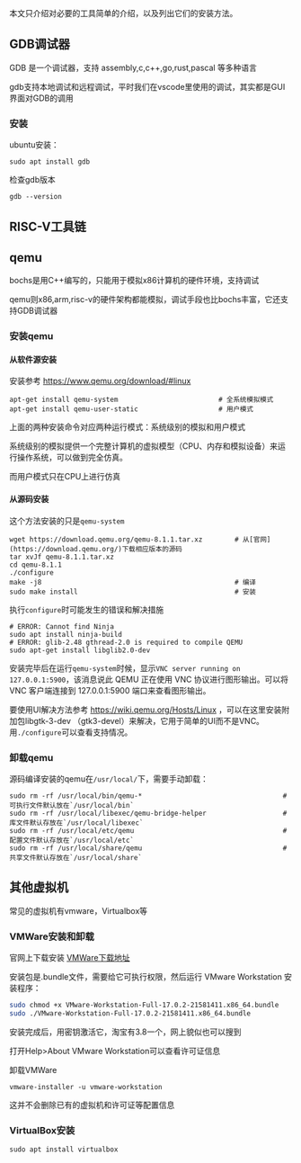 本文只介绍对必要的工具简单的介绍，以及列出它们的安装方法。

## GDB调试器

GDB 是一个调试器，支持 assembly,c,c++,go,rust,pascal 等多种语言

gdb支持本地调试和远程调试，平时我们在vscode里使用的调试，其实都是GUI界面对GDB的调用

### 安装

ubuntu安装：

```
sudo apt install gdb
```

检查gdb版本

```
gdb --version
```

## RISC-V工具链

## qemu

bochs是用C++编写的，只能用于模拟x86计算机的硬件环境，支持调试

qemu则x86,arm,risc-v的硬件架构都能模拟，调试手段也比bochs丰富，它还支持GDB调试器

### 安装qemu

#### 从软件源安装

安装参考 https://www.qemu.org/download/#linux

```shell
apt-get install qemu-system							# 全系统模拟模式
apt-get install qemu-user-static 					# 用户模式
```

上面的两种安装命令对应两种运行模式：系统级别的模拟和用户模式

系统级别的模拟提供一个完整计算机的虚拟模型（CPU、内存和模拟设备）来运行操作系统，可以做到完全仿真。

而用户模式只在CPU上进行仿真

#### 从源码安装

这个方法安装的只是`qemu-system`

```shell
wget https://download.qemu.org/qemu-8.1.1.tar.xz		# 从[官网](https://download.qemu.org/)下载相应版本的源码
tar xvJf qemu-8.1.1.tar.xz
cd qemu-8.1.1
./configure
make -j8												# 编译
sudo make install										# 安装
```

执行`configure`时可能发生的错误和解决措施

```shell
# ERROR: Cannot find Ninja										
sudo apt install ninja-build
# ERROR: glib-2.48 gthread-2.0 is required to compile QEMU			
sudo apt-get install libglib2.0-dev
```

安装完毕后在运行`qemu-system`时候，显示`VNC server running on 127.0.0.1:5900`，该消息说此 QEMU 正在使用 VNC 协议进行图形输出。可以将 VNC 客户端连接到 127.0.0.1:5900 端口来查看图形输出。

要使用UI解决方法参考 https://wiki.qemu.org/Hosts/Linux ，可以在这里安装附加包libgtk-3-dev （gtk3-devel）来解决，它用于简单的UI而不是VNC。用`./configure`可以查看支持情况。

### 卸载qemu

源码编译安装的qemu在`/usr/local/`下，需要手动卸载：

```shell
sudo rm -rf /usr/local/bin/qemu-*									#可执行文件默认放在`/usr/local/bin`
sudo rm -rf /usr/local/libexec/qemu-bridge-helper					#库文件默认存放在`/usr/local/libexec`
sudo rm -rf /usr/local/etc/qemu										#配置文件默认存放在`/usr/local/etc`
sudo rm -rf /usr/local/share/qemu									#共享文件默认存放在`/usr/local/share`
```

## 其他虚拟机

常见的虚拟机有vmware，Virtualbox等

### VMWare安装和卸载

官网上下载安装	[VMWare下载地址](https://www.vmware.com/products/workstation-pro/workstation-pro-evaluation.html)

安装包是.bundle文件，需要给它可执行权限，然后运行 VMware Workstation 安装程序：

```bash
sudo chmod +x VMware-Workstation-Full-17.0.2-21581411.x86_64.bundle
sudo ./VMware-Workstation-Full-17.0.2-21581411.x86_64.bundle
```

安装完成后，用密钥激活它，淘宝有3.8一个，网上貌似也可以搜到

打开Help>About VMware Workstation可以查看许可证信息

卸载VMWare

```
vmware-installer -u vmware-workstation
```

这并不会删除已有的虚拟机和许可证等配置信息

### VirtualBox安装

```
sudo apt install virtualbox
```
